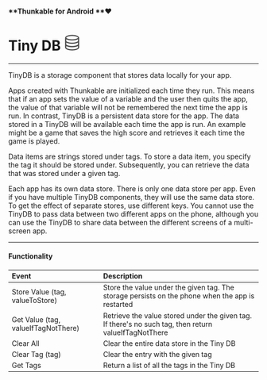 #### **Thunkable for Android **❤

# Tiny DB ![](/assets/tiny-db-icon.png)

---

TinyDB is a storage component that stores data locally for your app.

Apps created with Thunkable are initialized each time they run. This means that if an app sets the value of a variable and the user then quits the app, the value of that variable will not be remembered the next time the app is run. In contrast, TinyDB is a persistent data store for the app. The data stored in a TinyDB will be available each time the app is run. An example might be a game that saves the high score and retrieves it each time the game is played.

Data items are strings stored under tags. To store a data item, you specify the tag it should be stored under. Subsequently, you can retrieve the data that was stored under a given tag.

Each app has its own data store. There is only one data store per app. Even if you have multiple TinyDB components, they will use the same data store. To get the effect of separate stores, use different keys. You cannot use the TinyDB to pass data between two different apps on the phone, although you can use the TinyDB to share data between the different screens of a multi-screen app.

---

#### Functionality

| Event | Description |
| :--- | :--- |
| Store Value \(tag, valueToStore\) | Store the value under the given tag. The storage persists on the phone when the app is restarted |
| Get Value \(tag, valueIfTagNotThere\) | Retrieve the value stored under the given tag. If there's no such tag, then return valueIfTagNotThere |
| Clear All | Clear the entire data store in the Tiny DB |
| Clear Tag \(tag\) | Clear the entry with the given tag |
| Get Tags | Return a list of all the tags in the Tiny DB |



